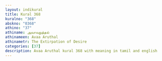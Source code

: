 ```yaml
---
layout: indikural
title: Kural 368
kuralno: "368"
abskno: "0368"
athino: "37"
athiname: அவாவறுத்தல்
athinameen: Avaa Aruthal
athinametr: The Extirpation of Desire
categories: [37]
description: Avaa Aruthal kural 368 with meaning in tamil and english 
---
```


